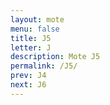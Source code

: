 ```yaml
---
layout: mote
menu: false
title: J5
letter: J
description: Mote J5
permalink: /J5/
prev: J4
next: J6
---
```

